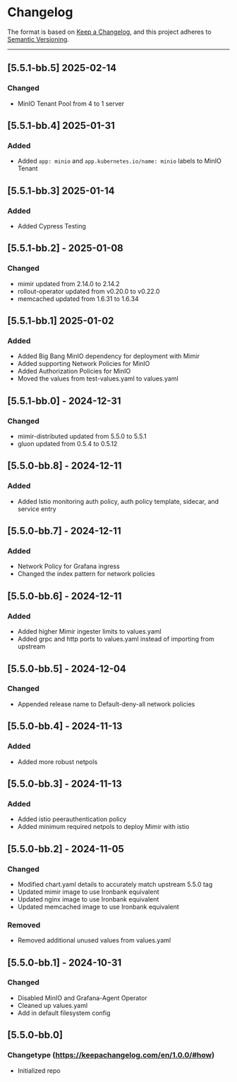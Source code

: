 # Changelog

The format is based on [Keep a Changelog](https://keepachangelog.com/en/1.0.0/), and this project adheres to [Semantic Versioning](https://semver.org/spec/v2.0.0.html).

---
## [5.5.1-bb.5] 2025-02-14
### Changed

- MinIO Tenant Pool from 4 to 1 server

## [5.5.1-bb.4] 2025-01-31
### Added

- Added `app: minio` and `app.kubernetes.io/name: minio` labels to MinIO Tenant

## [5.5.1-bb.3] 2025-01-14
### Added

- Added Cypress Testing

## [5.5.1-bb.2] - 2025-01-08
### Changed

- mimir updated from 2.14.0 to 2.14.2
- rollout-operator updated from v0.20.0 to v0.22.0
- memcached updated from 1.6.31 to 1.6.34

## [5.5.1-bb.1] 2025-01-02
### Added

- Added Big Bang MinIO dependency for deployment with Mimir
- Added supporting Network Policies for MinIO
- Added Authorization Policies for MinIO
- Moved the values from test-values.yaml to values.yaml

## [5.5.1-bb.0] - 2024-12-31
### Changed

- mimir-distributed updated from 5.5.0 to 5.5.1
- gluon updated from 0.5.4 to 0.5.12

## [5.5.0-bb.8] - 2024-12-11
### Added

- Added Istio monitoring auth policy, auth policy template, sidecar, and service entry

## [5.5.0-bb.7] - 2024-12-11
### Added 

- Network Policy for Grafana ingress
- Changed the index pattern for network policies

## [5.5.0-bb.6] - 2024-12-11
### Added 

- Added higher Mimir ingester limits to values.yaml
- Added grpc and http ports to values.yaml instead of importing from upstream

## [5.5.0-bb.5] - 2024-12-04
### Changed

- Appended release name to Default-deny-all network policies

## [5.5.0-bb.4] - 2024-11-13
### Added

- Added more robust netpols

## [5.5.0-bb.3] - 2024-11-13
### Added

- Added istio peerauthentication policy
- Added minimum required netpols to deploy Mimir with istio

## [5.5.0-bb.2] - 2024-11-05
### Changed

- Modified chart.yaml details to accurately match upstream 5.5.0 tag
- Updated mimir image to use Ironbank equivalent 
- Updated nginx image to use Ironbank equivalent
- Updated memcached image to use Ironbank equivalent

### Removed

- Removed additional unused values from values.yaml

## [5.5.0-bb.1] - 2024-10-31
### Changed

- Disabled MinIO and Grafana-Agent Operator
- Cleaned up values.yaml
- Add in default filesystem config

## [5.5.0-bb.0]
### Changetype (<https://keepachangelog.com/en/1.0.0/#how>)

- Initialized repo
